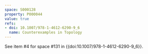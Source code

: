 ```yaml
---
space: S000128
property: P000044
value: true
refs:
- doi: 10.1007/978-1-4612-6290-9_6
  name: Counterexamples in Topology
---
```


See item #4 for space #131 in {{doi:10.1007/978-1-4612-6290-9_6}}.
